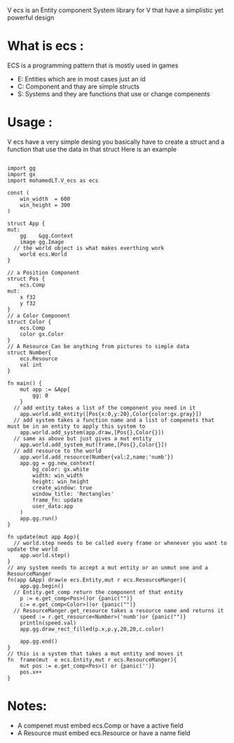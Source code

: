 V ecs is an Entity component System library for V that have a simplistic yet powerful design 
# What is ecs :
ECS is a programming pattern that is mostly used in games 
  - E: Entities which are in most cases just an id 
  - C: Component and thay are simple structs 
  - S: Systems and they are functions that use or change compenents 
# Usage :
V ecs have a very simple desing you basically have to create a struct and a function that use the data in that struct 
Here is an example 

```

import gg
import gx
import mohamedLT.V_ecs as ecs

const (
	win_width  = 600
	win_height = 300
)

struct App {
mut:
	gg    &gg.Context
	image gg.Image
  // the world object is what makes everthing work 
	world ecs.World
}

// a Position Component 
struct Pos {
	ecs.Comp
mut:
	x f32
	y f32
}
// a Color Component
struct Color {
	ecs.Comp
	color gx.Color
}
// A Resource Can be anything from pictures to simple data 
struct Number{
	ecs.Resource
	val int
}

fn main() {
	mut app := &App{
		gg: 0
	}
  // add entity takes a list of the component you need in it 
	app.world.add_entity([Pos{x:0,y:20},Color{color:gx.gray}])
  // add system takes a function name and a list of compenets that must be in an entity to apply this system to 
	app.world.add_system(app.draw,[Pos{},Color{}])
  // same as above but just gives a mut entity 
	app.world.add_system_mut(frame,[Pos{},Color{}])
  // add resource to the world 
	app.world.add_resource(Number{val:2,name:'numb'})
	app.gg = gg.new_context(
		bg_color: gx.white
		width: win_width
		height: win_height
		create_window: true
		window_title: 'Rectangles'
		frame_fn: update
		user_data:app
	)
	app.gg.run()
}

fn update(mut app App){
  // world.step needs to be called every frame or whenever you want to update the world 
	app.world.step()
}
// any system needs to accept a mut entity or an unmut one and a ResourceManger 
fn(app &App) draw(e ecs.Entity,mut r ecs.ResourceManger){
	app.gg.begin()
  // Entity.get_comp return the component of that entity
	p := e.get_comp<Pos>()or {panic("")}
	c:= e.get_comp<Color>()or {panic("")}
  // ResourceManger.get_resource takes a resource name and returns it 
	speed := r.get_resource<Number>('numb')or {panic("")}
	println(speed.val)
	app.gg.draw_rect_filled(p.x,p.y,20,20,c.color)

	app.gg.end()
}
// this is a system that takes a mut entity and moves it 
fn  frame(mut  e ecs.Entity,mut r ecs.ResourceManger){
	mut pos := e.get_comp<Pos>() or {panic('')}
	pos.x++
}
```
# Notes:
- A compenet must embed ecs.Comp or have a active field 
- A Resource must embed ecs.Resource or have a name field 
